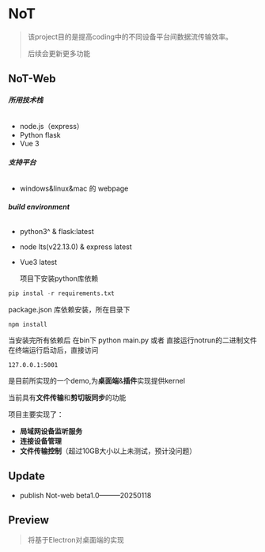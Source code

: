 # NoT

>  该project目的是提高coding中的不同设备平台间数据流传输效率。
>
> 后续会更新更多功能



## NoT-Web

###### __所用技术栈__

- node.js（express）
- Python flask 
- Vue 3

###### __支持平台__

- windows&linux&mac  的 webpage

###### __build environment__

- python3^ & flask:latest
- node lts(v22.13.0) & express latest
- Vue3 latest

   项目下安装python库依赖

 ```py
 pip instal -r requirements.txt
 ```

   package.json 库依赖安装，所在目录下

   ```
   npm install
   ```
  当安装完所有依赖后 在bin下 python main.py 或者
  直接运行notrun的二进制文件
  在终端运行启动后，直接访问
   ```
   127.0.0.1:5001
   ```


是目前所实现的一个demo,为**桌面端**&**插件**实现提供kernel

当前具有**文件传输**和**剪切板同步**的功能

项目主要实现了：

- __局域网设备监听服务__
- __连接设备管理__
- __文件传输控制__（超过10GB大小以上未测试，预计没问题）

## Update

- publish Not-web beta1.0———20250118 



## Preview

> 将基于Electron对桌面端的实现

